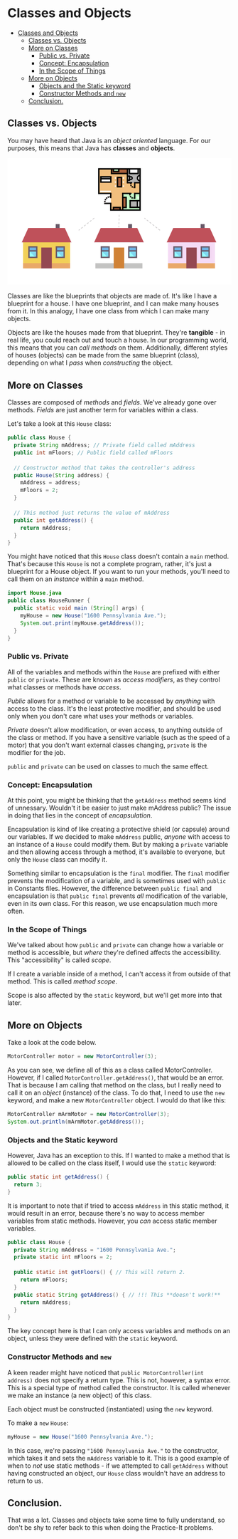 # Classes and Objects

<!-- TODO: unify houses and motors -->

<!-- TOC -->

- [Classes and Objects](#classes-and-objects)
  - [Classes vs. Objects](#classes-vs-objects)
  - [More on Classes](#more-on-classes)
    - [Public vs. Private](#public-vs-private)
    - [Concept: Encapsulation](#concept-encapsulation)
    - [In the Scope of Things](#in-the-scope-of-things)
  - [More on Objects](#more-on-objects)
    - [Objects and the Static keyword](#objects-and-the-static-keyword)
    - [Constructor Methods and `new`](#constructor-methods-and-new)
  - [Conclusion.](#conclusion)

<!-- /TOC -->

## Classes vs. Objects

You may have heard that Java is an _object oriented_ language. For our purposes, this means that Java has **classes** and **objects**.

![House Blueprint](images/blueprint.png)

Classes are like the blueprints that objects are made of. It's like I have a blueprint for a house. I have one blueprint, and I can make many houses from it. In this analogy, I have one class from which I can make many objects.

Objects are like the houses made from that blueprint. They're **tangible** - in real life, you could reach out and touch a house. In our programming world, this means that you can _call methods_ on them.
Additionally, different styles of houses (objects) can be made from the same blueprint (class), depending on what I _pass_ when _constructing_ the object.

## More on Classes
Classes are composed of _methods_ and _fields_. We've already gone over methods. _Fields_ are just another term for variables within a class.

Let's take a look at this `House` class:

```java
public class House {
  private String mAddress; // Private field called mAddress
  public int mFloors; // Public field called mFloors

  // Constructor method that takes the controller's address
  public House(String address) {
    mAddress = address;
    mFloors = 2;
  }

  // This method just returns the value of mAddress
  public int getAddress() {
    return mAddress;
  }
}
```

You might have noticed that this `House` class doesn't contain a `main` method. That's because this `House` is not a complete program, rather, it's just a blueprint for a House object. If you want to run your methods, you'll need to call them on an _instance_ within a `main` method.

```java
import House.java
public class HouseRunner {
  public static void main (String[] args) {
    myHouse = new House("1600 Pennsylvania Ave.");
    System.out.print(myHouse.getAddress());
  }
}
```

### Public vs. Private
All of the variables and methods within the `House` are prefixed with either `public` or `private`. These are known as _access modifiers_, as they control what classes or methods have _access_.

_Public_ allows for a method or variable to be accessed by _anything_ with access to the class. It's the least protective modifier, and should be used only when you don't care what uses your methods or variables.

_Private_ doesn't allow modification, or even access, to anything outside of the class or method. If you have a sensitive variable (such as the speed of a motor) that you don't want external classes changing, `private` is the modifier for the job.

`public` and `private` can be used on classes to much the same effect.

### Concept: Encapsulation
At this point, you might be thinking that the `getAddress` method seems kind of unnessary. Wouldn't it be easier to just make mAddress public? The issue in doing that lies in the concept of _encapsulation_.

Encapsulation is kind of like creating a protective shield (or capsule) around our variables. If we decided to make `mAddress` public, _anyone_ with access to an instance of a `House` could modify them. But by making a `private` variable and then allowing access through a method, it's available to everyone, but only the `House` class can modify it.

Something similar to encapsulation is the `final` modifier. The `final` modifier prevents the modification of a variable, and is sometimes used with `public` in Constants files. However, the difference between `public final` and encapsulation is that `public final` prevents _all_ modification of the variable, even in its own class. For this reason, we use encapsulation much more often.

### In the Scope of Things
We've talked about how `public` and `private` can change how a variable or method is accessible, but _where_ they're defined affects the accessibility. This "accessibility" is called _scope_.

If I create a variable inside of a method, I can't access it from outside of that method. This is called _method scope_.

Scope is also affected by the `static` keyword, but we'll get more into that later.

## More on Objects

Take a look at the code below.

<!-- TODO: is this the right code? -->

```java
MotorController motor = new MotorController(3);
```

As you can see, we define all of this as a class called MotorController. However, if I called `MotorController.getAddress()`, that would be an error. That is because I am calling that method on the class, but I really need to call it on an _object_ (instance) of the class. To do that, I need to use the `new` keyword, and make a new `MotorController` object. I would do that like this:

```java
MotorController mArmMotor = new MotorController(3);
System.out.println(mArmMotor.getAddress());
```

### Objects and the Static keyword

However, Java has an exception to this. If I wanted to make a method that is allowed to be called on the class itself, I would use the `static` keyword:

```java
public static int getAddress() {
  return 3;
}
```

It is important to note that if tried to access `mAddress` in this static method, it would result in an error, because there's no way to access member variables from static methods. However, you _can_ access static member variables.

```java
public class House {
  private String mAddress = "1600 Pennsylvania Ave.";
  private static int mFloors = 2;

  public static int getFloors() { // This will return 2.
    return mFloors;
  }
  public static String getAddress() { // !!! This **doesn't work!**
    return mAddress;
  }
}
```

The key concept here is that I can only access variables and methods on an object, unless they were defined with the `static` keyword.

### Constructor Methods and `new`

A keen reader might have noticed that `public MotorController(int address)` does not specify a return type. This is not, however, a syntax error. This is a special type of method called the constructor. It is called whenever we make an instance (a new object) of this class.

Each object must be constructed (instantiated) using the `new` keyword.

To make a `new` `House`:
```java
myHouse = new House("1600 Pennsylvania Ave.");
```

In this case, we're passing `"1600 Pennsylvania Ave."` to the constructor, which takes it and sets the `mAddress` variable to it. This is a good example of when to _not_ use static methods - if we attempted to call `getAddress` without having constructed an object, our `House` class wouldn't have an address to return to us.

<!-- ### Concept: Composition -->

## Conclusion.
That was a lot. Classes and objects take some time to fully understand, so don't be shy to refer back to this when doing the Practice-It problems.
